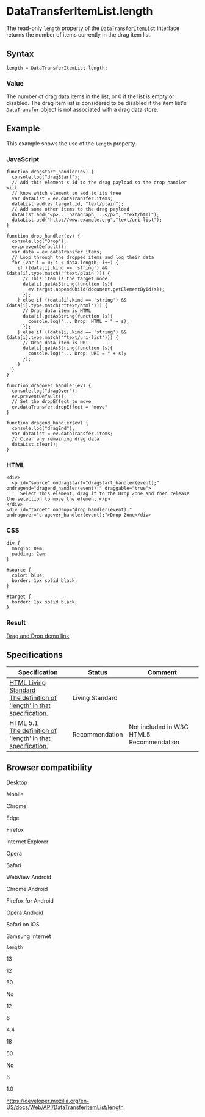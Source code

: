 # DataTransferItemList.length

The read-only `length` property of the [`DataTransferItemList`](../datatransferitemlist) interface returns the number of items currently in the drag item list.

## Syntax

    length = DataTransferItemList.length;

### Value

The number of drag data items in the list, or 0 if the list is empty or disabled. The drag item list is considered to be disabled if the item list's [`DataTransfer`](../datatransfer) object is not associated with a drag data store.

## Example

This example shows the use of the `length` property.

### JavaScript

    function dragstart_handler(ev) {
      console.log("dragStart");
      // Add this element's id to the drag payload so the drop handler will
      // know which element to add to its tree
      var dataList = ev.dataTransfer.items;
      dataList.add(ev.target.id, "text/plain");
      // Add some other items to the drag payload
      dataList.add("<p>... paragraph ...</p>", "text/html");
      dataList.add("http://www.example.org","text/uri-list");
    }

    function drop_handler(ev) {
      console.log("Drop");
      ev.preventDefault();
      var data = ev.dataTransfer.items;
      // Loop through the dropped items and log their data
      for (var i = 0; i < data.length; i++) {
        if ((data[i].kind == 'string') && (data[i].type.match('^text/plain'))) {
          // This item is the target node
          data[i].getAsString(function (s){
            ev.target.appendChild(document.getElementById(s));
          });
        } else if ((data[i].kind == 'string') && (data[i].type.match('^text/html'))) {
          // Drag data item is HTML
          data[i].getAsString(function (s){
            console.log("... Drop: HTML = " + s);
          });
        } else if ((data[i].kind == 'string') && (data[i].type.match('^text/uri-list'))) {
          // Drag data item is URI
          data[i].getAsString(function (s){
            console.log("... Drop: URI = " + s);
          });
        }
      }
    }

    function dragover_handler(ev) {
      console.log("dragOver");
      ev.preventDefault();
      // Set the dropEffect to move
      ev.dataTransfer.dropEffect = "move"
    }

    function dragend_handler(ev) {
      console.log("dragEnd");
      var dataList = ev.dataTransfer.items;
      // Clear any remaining drag data
      dataList.clear();
    }

### HTML

    <div>
      <p id="source" ondragstart="dragstart_handler(event);" ondragend="dragend_handler(event);" draggable="true">
         Select this element, drag it to the Drop Zone and then release the selection to move the element.</p>
    </div>
    <div id="target" ondrop="drop_handler(event);" ondragover="dragover_handler(event);">Drop Zone</div>

### CSS

    div {
      margin: 0em;
      padding: 2em;
    }

    #source {
      color: blue;
      border: 1px solid black;
    }

    #target {
      border: 1px solid black;
    }

### Result

[Drag and Drop demo link](https://yari-demos.prod.mdn.mozit.cloud/en-US/docs/Web/API/DataTransferItemList/length/_samples_/Example_Drag_and_Drop)

## Specifications

<table><thead><tr class="header"><th>Specification</th><th>Status</th><th>Comment</th></tr></thead><tbody><tr class="odd"><td><a href="https://html.spec.whatwg.org/multipage/interaction.html#dom-datatransferitemlist-length">HTML Living Standard<br />
<span class="small">The definition of 'length' in that specification.</span></a></td><td><span class="spec-living">Living Standard</span></td><td></td></tr><tr class="even"><td><a href="https://www.w3.org/TR/html51/editing.html#dom-datatransferitemlist-length">HTML 5.1<br />
<span class="small">The definition of 'length' in that specification.</span></a></td><td><span class="spec-rec">Recommendation</span></td><td>Not included in W3C HTML5 <span class="spec-rec">Recommendation</span></td></tr></tbody></table>

## Browser compatibility

Desktop

Mobile

Chrome

Edge

Firefox

Internet Explorer

Opera

Safari

WebView Android

Chrome Android

Firefox for Android

Opera Android

Safari on IOS

Samsung Internet

`length`

13

12

50

No

12

6

4.4

18

50

No

6

1.0

<a href="https://developer.mozilla.org/en-US/docs/Web/API/DataTransferItemList/length" class="_attribution-link">https://developer.mozilla.org/en-US/docs/Web/API/DataTransferItemList/length</a>
